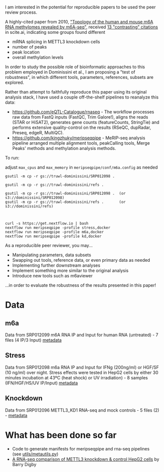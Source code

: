 I am interested in the potential for reproducible papers to be used the peer review process.

A highly-cited paper from 2010, ["Topology of the human and mouse m6A RNA methylomes revealed by m6A-seq"](https://www.nature.com/articles/nature11112), received [13 "contrasting" citations](https://scite.ai/reports/topology-of-the-human-and-WDmMRO?contradicting=true&mentioning=false&page=1&supporting=false) in scite.ai, indicating some groups found different 

- mRNA splicing in METTL3 knockdown cells
- number of peaks
- peak location 
- overall methylation levels

In order to study the possible role of bioinformatic approaches to this problem employed in Dominissini et al., I am proposing a "test of robustness", in which different tools, parameters, references, subsets are explored.

Rather than attempt to faithfully reproduce this paper using its original analysis stack, I have used a couple off-the-shelf pipelines to reanalyze this data:
- https://github.com/eQTL-Catalogue/rnaseq - The workflow processes raw data from FastQ inputs (FastQC, Trim Galore!), aligns the reads (STAR or HiSAT2), generates gene counts (featureCounts, StringTie) and performs extensive quality-control on the results (RSeQC, dupRadar, Preseq, edgeR, MultiQC).
- https://github.com/kingzhuky/meripseqpipe - MeRIP-seq analysis pipeline arranged multiple alignment tools, peakCalling tools, Merge Peaks' methods and methylation analysis methods.


To run:

adjust `max_cpus` and `max_memory` in `meripseqpipe/conf/m6a.config` as needed

```
gsutil -m cp -r gs://truwl-dominissini/SRP012098 .

gsutil -m cp -r gs://truwl-dominissini/refs .

gsutil -m cp -r gs://truwl-dominissini/SRP012098 .  (or s3://dominissini/SRP012098)
gsutil -m cp -r gs://truwl-dominissini/refs .       (or s3://dominissini/refs)



curl -s https://get.nextflow.io | bash
nextflow run meripseqpipe -profile stress,docker
nextflow run meripseqpipe -profile m6a,docker
nextflow run meripseqpipe -profile kd,docker
```


As a reproducible peer reviewer, you may...

- Manipulating parameters, data subsets
- Swapping out tools, reference data, or even primary data as needed
- Implementing further downstream analyses
- Implement something more similar to the original analysis
- Introduce new tools such as m6aviewer

...in order to evaluate the robustness of the results presented in this paper!


# Data
## m6a
Data from SRP012099 m6A RNA IP and Input for human RNA (untreated) - 7 files (4 IP/3 Input) [metadata](metadata/SRP012099.metadata)
## Stress
Data from SRP012098 m6a RNA IP and Input for IFNg (200ng/ml) or HGF/SF (10 ng/ml) over night. Stress effects were tested in HepG2 cells by either 30 minutes incubation at 43ºC (heat shock) or UV irradiation) - 8 samples (IFN/HGF/HS/UV IP/Input) [metadata](metadata/SRP012098.metadata)
## Knockdown
Data from SRP012096 METTL3_KD1 RNA-seq and mock controls - 5 files (2) - [metadata](metadata/SRP012096.metadata)

# What has been done so far
- Code to generate manifests for meripseqpipe and rna-seq pipelines (see [utils/metautils.py](https://github.com/leipzig/m6a/blob/main/utils/metautils.py))
- [A RNA-seq comparison of METTL3 knockdown & control HepG2 cells](https://github.com/BarryDigby/GSE37001) by Barry Digby
